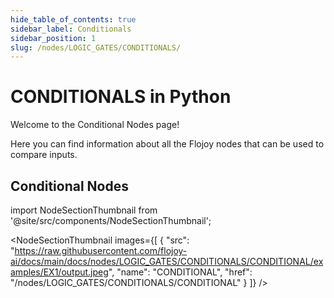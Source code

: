 ```yaml
---
hide_table_of_contents: true
sidebar_label: Conditionals
sidebar_position: 1
slug: /nodes/LOGIC_GATES/CONDITIONALS/
---
```


# CONDITIONALS in Python

Welcome to the Conditional Nodes page!

Here you can find information about all the Flojoy nodes that can be used to compare inputs.

## Conditional Nodes


<!-- Custom component -->

import NodeSectionThumbnail from '@site/src/components/NodeSectionThumbnail';

<NodeSectionThumbnail images={[
   {
      "src": "https://raw.githubusercontent.com/flojoy-ai/docs/main/docs/nodes/LOGIC_GATES/CONDITIONALS/CONDITIONAL/examples/EX1/output.jpeg",
      "name": "CONDITIONAL",
      "href": "/nodes/LOGIC_GATES/CONDITIONALS/CONDITIONAL"
   }
]} />
